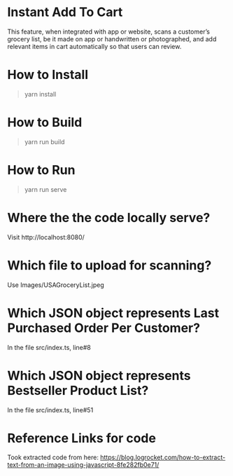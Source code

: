 # Instant Add To Cart

This feature, when integrated with app or website, scans a customer’s grocery list, be it made on app or handwritten or photographed, and add relevant items in cart automatically so that users can review.

# How to Install
> yarn install

# How to Build
>yarn run build

# How to Run
> yarn run serve

# Where the the code locally serve?
Visit http://localhost:8080/


# Which file to upload for scanning?
Use Images/USAGroceryList.jpeg

# Which JSON object represents Last Purchased Order Per Customer?
In the file src/index.ts, line#8

# Which JSON object represents Bestseller Product List?
In the file src/index.ts, line#51
# Reference Links for code

Took extracted code from here: https://blog.logrocket.com/how-to-extract-text-from-an-image-using-javascript-8fe282fb0e71/
